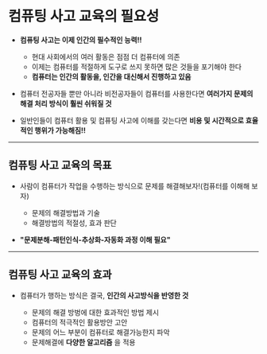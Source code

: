 # 컴퓨팅 사고 교육의 필요성
+ __컴퓨팅 사고는 이제 인간의 필수적인 능력!!__
     + 현대 사회에서의 여러 활동은 점점 더 컴퓨터에 의존
     + 이제는 컴퓨터를 적절하게 도구로 쓰지 못하면 많은 것들을 포기해야 한다
     +   __컴퓨터는 인간의 활동을, 인간을 대신해서 진행하고 있음__

 
 
+ 컴퓨터 전공자들 뿐만 아니라 비전공자들이 컴퓨터를 사용한다면 __여러가지 문제의 해결 처리 방식이 훨씬 쉬워질 것__
+  일반인들이 컴퓨터 활용 및 컴퓨팅 사고에 이해를 갖는다면 __비용 및 시간적으로 효율적인 행위가 가능해짐!!__
---
## 컴퓨팅 사고 교육의 목표
+ 사람이 컴퓨터가 작업을 수행하는 방식으로 문제를 해결해보자!(컴퓨터를 이해해 보자)
   
   + 문제의 해결방법과 기술 
    + 해결방법의 적절성, 효과 판단
+ __"문제분해-패턴인식-추상화-자동화 과정 이해 필요"__    
---
## 컴퓨팅 사고 교육의 효과
+ 컴퓨터가 행하는 방식은 결국, __인간의 사고방식을 반영한 것__  
  
  + 문제의 해결 방벙에 대한 효과적인 방법 제시
  + 컴퓨터의 적극적인 활용방안 고안
  + 문제의 어느 부분이 컴퓨터로 해결가능한지 파악
  + 문제해결에 __다양한 알고리즘__ 을 적용
  
